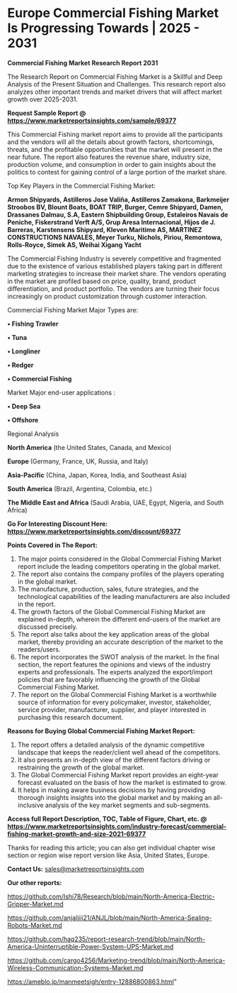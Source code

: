 # Europe Commercial Fishing Market Is Progressing Towards | 2025 - 2031

<strong>Commercial Fishing Market Research Report 2031</strong>

The Research Report on Commercial Fishing Market is a Skillful and Deep Analysis of the Present Situation and Challenges. This research report also analyzes other important trends and market drivers that will affect market growth over 2025-2031.

<strong>Request Sample Report @ <a href=https://www.marketreportsinsights.com/sample/69377>https://www.marketreportsinsights.com/sample/69377</a></strong>

This Commercial Fishing market report aims to provide all the participants and the vendors will all the details about growth factors, shortcomings, threats, and the profitable opportunities that the market will present in the near future. The report also features the revenue share, industry size, production volume, and consumption in order to gain insights about the politics to contest for gaining control of a large portion of the market share.

Top Key Players in the Commercial Fishing Market:

<strong>Armon Shipyards, Astilleros Jose Valiña, Astilleros Zamakona, Barkmeijer Stroobos BV, Blount Boats, BOAT TRIP, Burger, Cemre Shipyard, Damen, Drassanes Dalmau, S.A, Eastern Shipbuilding Group, Estaleiros Navais de Peniche, Fiskerstrand Verft A/S, Grup Aresa Internacional, Hijos de J. Barreras, Karstensens Shipyard, Kleven Maritime AS, MARTINEZ CONSTRUCTIONS NAVALES, Meyer Turku, Nichols, Piriou, Remontowa, Rolls-Royce, Simek AS, Weihai Xigang Yacht</strong>

The Commercial Fishing Industry is severely competitive and fragmented due to the existence of various established players taking part in different marketing strategies to increase their market share. The vendors operating in the market are profiled based on price, quality, brand, product differentiation, and product portfolio. The vendors are turning their focus increasingly on product customization through customer interaction.

Commercial Fishing Market Major Types are:

<strong>• Fishing Trawler

• Tuna

• Longliner

• Redger

• Commercial Fishing</strong>

Market Major end-user applications :

<strong>• Deep Sea

• Offshore</strong>

Regional Analysis

</u><strong><b>North America</b></strong> (the United States, Canada, and Mexico)

<strong><b>Europe </b></strong>(Germany, France, UK, Russia, and Italy)

<strong><b>Asia-Pacific</b></strong> (China, Japan, Korea, India, and Southeast Asia)

<strong><b>South America</b></strong> (Brazil, Argentina, Colombia, etc.)

<strong><b>The Middle East and Africa</b></strong> (Saudi Arabia, UAE, Egypt, Nigeria, and South Africa)

<strong>Go For Interesting Discount Here: <a href=https://www.marketreportsinsights.com/discount/69377>https://www.marketreportsinsights.com/discount/69377</a></strong>

<strong>Points Covered in The Report:</strong>
<ol>
  <li>The major points considered in the Global Commercial Fishing Market report include the leading competitors operating in the global market.</li>
  <li>The report also contains the company profiles of the players operating in the global market.</li>
  <li>The manufacture, production, sales, future strategies, and the technological capabilities of the leading manufacturers are also included in the report.</li>
  <li>The growth factors of the Global Commercial Fishing Market are explained in-depth, wherein the different end-users of the market are discussed precisely.</li>
  <li>The report also talks about the key application areas of the global market, thereby providing an accurate description of the market to the readers/users.</li>
  <li>The report incorporates the SWOT analysis of the market. In the final section, the report features the opinions and views of the industry experts and professionals. The experts analyzed the export/import policies that are favorably influencing the growth of the Global Commercial Fishing Market.</li>
  <li>The report on the Global Commercial Fishing Market is a worthwhile source of information for every policymaker, investor, stakeholder, service provider, manufacturer, supplier, and player interested in purchasing this research document.</li>
</ol>
<strong>Reasons for Buying Global Commercial Fishing Market Report:</strong>

<ol>
  <li>The report offers a detailed analysis of the dynamic competitive landscape that keeps the reader/client well ahead of the competitors.</li>
  <li>It also presents an in-depth view of the different factors driving or restraining the growth of the global market.</li>
  <li>The Global Commercial Fishing Market report provides an eight-year forecast evaluated on the basis of how the market is estimated to grow.</li>
  <li>It helps in making aware business decisions by having providing thorough insights insights into the global market and by making an all-inclusive analysis of the key market segments and sub-segments.</li>
</ol>
<strong>Access full Report Description, TOC, Table of Figure, Chart, etc. @ <a href=https://www.marketreportsinsights.com/industry-forecast/commercial-fishing-market-growth-and-size-2021-69377>https://www.marketreportsinsights.com/industry-forecast/commercial-fishing-market-growth-and-size-2021-69377</a></strong>


Thanks for reading this article; you can also get individual chapter wise section or region wise report version like Asia, United States, Europe.

<strong>Contact Us:</strong>
sales@marketreportsinsights.com

<strong>Our other reports:</strong>

<a href=https://github.com/Ishi78/Research/blob/main/North-America-Electric-Gripper-Market.md>https://github.com/Ishi78/Research/blob/main/North-America-Electric-Gripper-Market.md</a>

<a href=https://github.com/anjaliiii21/ANJL/blob/main/North-America-Sealing-Robots-Market.md>https://github.com/anjaliiii21/ANJL/blob/main/North-America-Sealing-Robots-Market.md</a>

<a href=https://github.com/haq235/report-research-trend/blob/main/North-America-Uninterruptible-Power-System-UPS-Market.md>https://github.com/haq235/report-research-trend/blob/main/North-America-Uninterruptible-Power-System-UPS-Market.md</a>

<a href=https://github.com/cargo4256/Marketing-trend/blob/main/North-America-Wireless-Communication-Systems-Market.md>https://github.com/cargo4256/Marketing-trend/blob/main/North-America-Wireless-Communication-Systems-Market.md</a>

<a href=https://ameblo.jp/manmeetsigh/entry-12886800863.html>https://ameblo.jp/manmeetsigh/entry-12886800863.html</a>"

